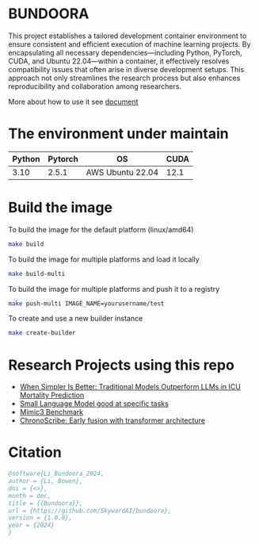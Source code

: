 # BUNDOORA

This project establishes a tailored development container environment to ensure consistent and efficient execution of machine learning projects. By encapsulating all necessary dependencies—including Python, PyTorch, CUDA, and Ubuntu 22.04—within a container, it effectively resolves compatibility issues that often arise in diverse development setups. This approach not only streamlines the research process but also enhances reproducibility and collaboration among researchers. 

More about how to use it see [document](.devcontainer/README.md)


# The environment under maintain

|Python|Pytorch|OS|CUDA|
|---|---|---|---|
|3.10|2.5.1|AWS Ubuntu 22.04|12.1|


# Build the image

To build the image for the default platform (linux/amd64)

```bash
make build
```

To build the image for multiple platforms and load it locally

```bash
make build-multi
```

To build the image for multiple platforms and push it to a registry

```bash
make push-multi IMAGE_NAME=yourusername/test
```

To create and use a new builder instance

```bash
make create-builder
```


# Research Projects using this repo

* [When Simpler Is Better: Traditional Models Outperform LLMs in ICU Mortality Prediction](https://github.com/Aisuko/multimodal-mimic)
* [Small Language Model good at specific tasks](https://github.com/SkywardAI/ramanujan)
* [Mimic3 Benchmark](https://github.com/Aisuko/mimic3-benchmark)
* [ChronoScribe: Early fusion with transformer architecture](https://github.com/Aisuko/ChronoScribe)


# Citation

```bibtex
@software{Li_Bundoora_2024,
author = {Li, Bowen},
doi = {<>},
month = dec,
title = {{Bundoora}},
url = {https://github.com/SkywardAI/bundoora},
version = {1.0.0},
year = {2024}
}
```